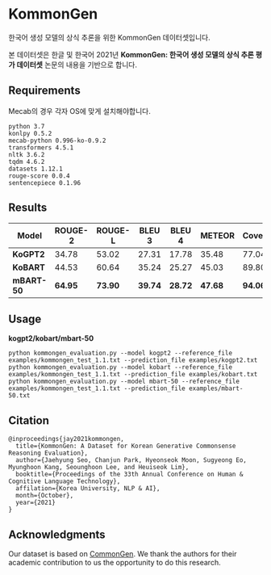 # KommonGen
한국어 생성 모델의 상식 추론을 위한 KommonGen 데이터셋입니다.

본 데이터셋은 한글 및 한국어 2021년 **KommonGen: 한국어 생성 모델의 상식 추론 평가 데이터셋** 논문의 내용을 기반으로 합니다.

## Requirements

Mecab의 경우 각자 OS에 맞게 설치해야합니다. 

```
python 3.7
konlpy 0.5.2
mecab-python 0.996-ko-0.9.2
transformers 4.5.1
nltk 3.6.2
tqdm 4.6.2
datasets 1.12.1
rouge-score 0.0.4
sentencepiece 0.1.96
```
## Results

Model | ROUGE-2 | ROUGE-L | BLEU 3 | BLEU 4 | METEOR | Coverage
---- | ---- | ---- | ---- | ---- | ---- | ---- 
**KoGPT2** | 34.78 | 53.02 | 27.31 | 17.78 | 35.48 | 77.04
**KoBART** | 44.53 | 60.64 | 35.24 | 25.27 | 45.03 | 89.80
**mBART-50** | **64.95** | **73.90** | **39.74** | **28.72** | **47.68** | **94.06**

## Usage

**kogpt2/kobart/mbart-50**

```
python kommongen_evaluation.py --model kogpt2 --reference_file examples/kommongen_test_1.1.txt --prediction_file examples/kogpt2.txt
python kommongen_evaluation.py --model kobart --reference_file examples/kommongen_test_1.1.txt --prediction_file examples/kobart.txt
python kommongen_evaluation.py --model mbart-50 --reference_file examples/kommongen_test_1.1.txt --prediction_file examples/mbart-50.txt
```

## Citation
```
@inproceedings{jay2021kommongen,
  title={KommonGen: A Dataset for Korean Generative Commonsense Reasoning Evaluation},
  author={Jaehyung Seo, Chanjun Park, Hyeonseok Moon, Sugyeong Eo, Myunghoon Kang, Seounghoon Lee, and Heuiseok Lim},
  booktitle={Proceedings of the 33th Annual Conference on Human & Cognitive Language Technology},
  affilation={Korea University, NLP & AI},
  month={October},
  year={2021}
}
```

## Acknowledgments

Our dataset is based on [CommonGen](https://github.com/INK-USC/CommonGen "CommonGen"). We thank the authors for their academic contribution to us the opportunity to do this research.
